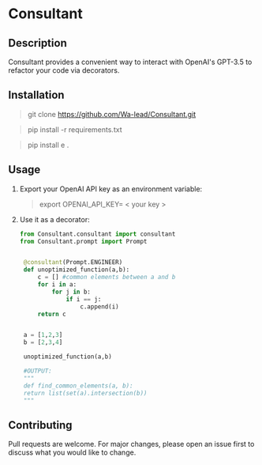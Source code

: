 # Consultant

## Description

Consultant provides a convenient way to interact with OpenAI's GPT-3.5 to refactor your code via decorators.

## Installation
> git clone https://github.com/Wa-lead/Consultant.git

> pip install -r requirements.txt

> pip install e . 

## Usage
1. Export your OpenAI API key as an environment variable:
   > export OPENAI_API_KEY= < your key >

2. Use it as a decorator:
   ```python
   from Consultant.consultant import consultant
   from Consultant.prompt import Prompt


    @consultant(Prompt.ENGINEER)
    def unoptimized_function(a,b):
        c = [] #common elements between a and b
        for i in a:
            for j in b:
                if i == j:
                    c.append(i)
        return c


    a = [1,2,3]
    b = [2,3,4]

    unoptimized_function(a,b)

    #OUTPUT:
    """
    def find_common_elements(a, b):
    return list(set(a).intersection(b))
    """
   ```


## Contributing
Pull requests are welcome. For major changes, please open an issue first to discuss what you would like to change.



